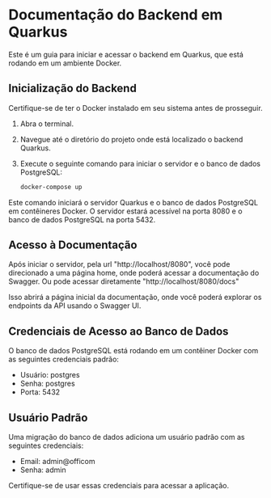 # Documentação do Backend em Quarkus

Este é um guia para iniciar e acessar o backend em Quarkus, que está rodando em um ambiente Docker.

## Inicialização do Backend

Certifique-se de ter o Docker instalado em seu sistema antes de prosseguir.

1. Abra o terminal.

2. Navegue até o diretório do projeto onde está localizado o backend Quarkus.

3. Execute o seguinte comando para iniciar o servidor e o banco de dados PostgreSQL:

    ```bash
   docker-compose up
    ```

Este comando iniciará o servidor Quarkus e o banco de dados PostgreSQL em contêineres Docker. O servidor estará acessível na porta 8080 e o banco de dados PostgreSQL na porta 5432.

## Acesso à Documentação

Após iniciar o servidor, pela url "http://localhost/8080", você pode direcionado a uma página home, onde poderá acessar a documentação do Swagger. Ou pode acessar diretamente "http://localhost/8080/docs"

Isso abrirá a página inicial da documentação, onde você poderá explorar os endpoints da API usando o Swagger UI.

## Credenciais de Acesso ao Banco de Dados

O banco de dados PostgreSQL está rodando em um contêiner Docker com as seguintes credenciais padrão:

- Usuário: postgres 
- Senha: postgres 
- Porta: 5432

## Usuário Padrão

Uma migração do banco de dados adiciona um usuário padrão com as seguintes credenciais:

- Email: admin@officom 
- Senha: admin

Certifique-se de usar essas credenciais para acessar a aplicação.
